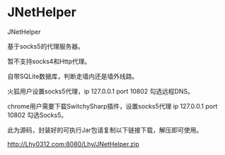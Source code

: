 # JNetHelper
JNetHelper

基于socks5的代理服务器。

暂不支持socks4和Http代理。

自带SQLite数据库，判断走墙内还是墙外线路。

火狐用户设置socks5代理，ip 127.0.0.1 port 10802 勾选远程DNS。

chrome用户需要下载SwitchySharp插件，设置socks5代理 ip 127.0.0.1 port 10802 勾选Socks5。

此为源码，封装好的可执行Jar包请复制以下链接下载，解压即可使用。

http://Lhy0312.com:8080/Lhy/JNetHelper.zip

